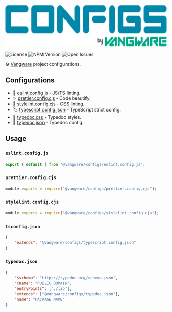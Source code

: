 <img alt="Vangware's configs logo" src="./logo.svg" height="128" />

![License][license-badge] ![NPM Version][npm-version-badge]
![Open Issues][open-issues-badge]

⚙️ [Vangware][vangware] project configurations.

## Configurations

-   🚨 [eslint.config.js][eslint] - JS/TS linting.
-   ✨ [prettier.config.cjs][prettier] - Code beautify.
-   🎨 [stylelint.config.cjs][stylelint] - CSS linting.
-   🏷️ [typescript.config.json][typescript] - TypeScript strict config.
-   📖 [typedoc.css][typedoc] - Typedoc styles.
-   📖 [typedoc.json][typedoc] - Typedoc config.

## Usage

### `eslint.config.js`

```typescript
export { default } from "@vangware/configs/eslint.config.js";
```

### `prettier.config.cjs`

```typescript
module.exports = require("@vangware/configs/prettier.config.cjs");
```

### `stylelint.config.cjs`

```typescript
module.exports = require("@vangware/configs/stylelint.config.cjs");
```

### `tsconfig.json`

```json
{
	"extends": "@vangware/configs/typescript.config.json"
}
```

### `typedoc.json`

```json
{
	"$schema": "https://typedoc.org/schema.json",
	"cname": "PUBLIC DOMAIN",
	"entryPoints": ["./lib"],
	"extends": ["@vangware/configs/typedoc.json"],
	"name": "PACKAGE NAME"
}
```

<!-- Reference -->

[eslint]: https://eslint.org/docs/user-guide/configuring/
[license-badge]:
	https://img.shields.io/npm/l/@vangware/configs.svg?style=for-the-badge&labelColor=666&color=0a8&link=https://github.com/vangware/configs/blob/main/LICENSE
[npm-version-badge]:
	https://img.shields.io/npm/v/@vangware/configs.svg?style=for-the-badge&labelColor=666&color=0a8&link=https://npm.im/@vangware/configs
[open-issues-badge]:
	https://img.shields.io/github/issues/vangware/configs.svg?style=for-the-badge&labelColor=666&color=0a8&link=https://github.com/vangware/configs/issues
[prettier]: https://prettier.io/docs/en/options.html
[stylelint]: https://stylelint.io/user-guide/configure/
[typedoc]: https://typedoc.org/guides/options/
[typescript]: https://www.typescriptlang.org/tsconfig
[vangware]: https://vangware.com
